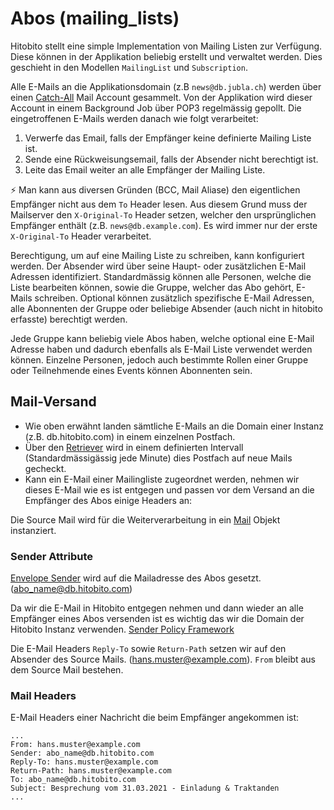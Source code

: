 # Abos (mailing_lists)

Hitobito stellt eine simple Implementation von Mailing Listen zur Verfügung.
Diese können in der Applikation beliebig erstellt und verwaltet werden. Dies
geschieht in den Modellen `MailingList` und `Subscription`.

Alle E-Mails an die Applikationsdomain (z.B `news@db.jubla.ch`) werden über
einen [Catch-All](https://de.wikipedia.org/wiki/Catch-All) Mail Account gesammelt. Von der Applikation wird dieser Account
in einem Background Job über POP3 regelmässig gepollt. Die eingetroffenen
E-Mails werden danach wie folgt verarbeitet:

1. Verwerfe das Email, falls der Empfänger keine definierte Mailing Liste ist.
2. Sende eine Rückweisungsemail, falls der Absender nicht berechtigt ist.
3. Leite das Email weiter an alle Empfänger der Mailing Liste.

⚡ Man kann aus diversen Gründen (BCC, Mail Aliase) den eigentlichen Empfänger
nicht aus dem `To` Header lesen. Aus diesem Grund muss der Mailserver den
`X-Original-To` Header setzen, welcher den ursprünglichen Empfänger enthält
(z.B. `news@db.example.com`). Es wird immer nur der erste `X-Original-To` Header
verarbeitet.

Berechtigung, um auf eine Mailing Liste zu schreiben, kann konfiguriert werden.
Der Absender wird über seine Haupt- oder zusätzlichen E-Mail Adressen
identifiziert. Standardmässig können alle Personen, welche die Liste bearbeiten
können, sowie die Gruppe, welcher das Abo gehört, E-Mails schreiben. Optional
können zusätzlich spezifische E-Mail Adressen, alle Abonnenten der Gruppe oder
beliebige Absender (auch nicht in hitobito erfasste) berechtigt werden.

Jede Gruppe kann beliebig viele Abos haben, welche optional eine E-Mail Adresse
haben und dadurch ebenfalls als E-Mail Liste verwendet werden können. Einzelne
Personen, jedoch auch bestimmte Rollen einer Gruppe oder Teilnehmende eines
Events können Abonnenten sein.

## Mail-Versand

* Wie oben erwähnt landen sämtliche E-Mails an die Domain einer Instanz (z.B. db.hitobito.com) in einem einzelnen Postfach. 
* Über den [Retriever](https://github.com/hitobito/hitobito/blob/master/app/domain/mailing_lists/bulk_mail/retriever.rb) wird in einem definierten Intervall (Standardmässigässig jede Minute) dies Postfach auf neue Mails gecheckt. 
* Kann ein E-Mail einer Mailingliste zugeordnet werden, nehmen wir dieses E-Mail wie es ist entgegen und passen vor dem Versand an die Empfänger des Abos einige Headers an:

Die Source Mail wird für die Weiterverarbeitung in ein [Mail](https://rubygems.org/gems/mail) Objekt instanziert.

### Sender Attribute

[Envelope Sender](https://de.wikipedia.org/wiki/Envelope_Sender) wird auf die Mailadresse des Abos gesetzt. (abo_name@db.hitobito.com)

Da wir die E-Mail in Hitobito entgegen nehmen und dann wieder an alle Empfänger eines Abos versenden ist es wichtig das wir die Domain der Hitobito Instanz verwenden. [Sender Policy Framework](https://de.wikipedia.org/wiki/Sender_Policy_Framework)

Die E-Mail Headers `Reply-To` sowie `Return-Path` setzen wir auf den Absender des Source Mails. (hans.muster@example.com). `From` bleibt aus dem Source Mail bestehen.

### Mail Headers

E-Mail Headers einer Nachricht die beim Empfänger angekommen ist:

```
...
From: hans.muster@example.com
Sender: abo_name@db.hitobito.com
Reply-To: hans.muster@example.com
Return-Path: hans.muster@example.com
To: abo_name@db.hitobito.com
Subject: Besprechung vom 31.03.2021 - Einladung & Traktanden
...
```
